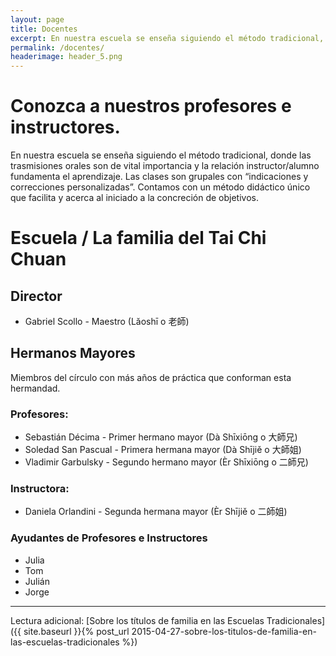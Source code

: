 ```yaml
---
layout: page
title: Docentes
excerpt: En nuestra escuela se enseña siguiendo el método tradicional, donde las trasmisiones orales son de vital importancia y la relación instructor/alumno fundamenta el aprendizaje.
permalink: /docentes/
headerimage: header_5.png
---
```

# Conozca a nuestros profesores e instructores.
En nuestra escuela se enseña siguiendo el método tradicional, donde las trasmisiones orales son de vital importancia y la relación instructor/alumno fundamenta el aprendizaje. Las clases son grupales con “indicaciones y correcciones personalizadas”. Contamos con un método didáctico único que facilita y acerca al iniciado a la concreción de objetivos.

# Escuela / La familia del Tai Chi Chuan

## Director
- Gabriel Scollo - Maestro (Lăoshī o 老師)

## Hermanos Mayores
Miembros del círculo con más años de práctica que conforman esta hermandad.

### Profesores:
- Sebastián Décima - Primer hermano mayor (Dà Shīxiōng o 大師兄)
- Soledad San Pascual - Primera hermana mayor (Dà Shījiě o 大師姐)
- Vladimir Garbulsky - Segundo hermano mayor (Èr Shīxiōng o 二師兄)

### Instructora:
- Daniela Orlandini - Segunda hermana mayor (Èr Shījiě o 二師姐)

### Ayudantes de Profesores e Instructores
- Julia
- Tom
- Julián
- Jorge
 

----

Lectura adicional: [Sobre los títulos de familia en las Escuelas Tradicionales]({{ site.baseurl }}{% post_url 2015-04-27-sobre-los-titulos-de-familia-en-las-escuelas-tradicionales %})

